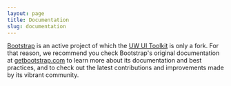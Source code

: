 ```yaml
---
layout: page
title: Documentation
slug: documentation
---
```


<p class="lead">
  <a href="http://getbootstrap.com">Bootstrap</a> is an active project of which the <a href="/">UW UI Toolkit</a> is only a fork. For that reason, we recommend you check Bootstrap's original documentation at <a href="http://getbootstrap.com">getbootstrap.com</a> to learn more about its documentation and best practices, and to check out the latest contributions and improvements made by its vibrant community. 
</p>